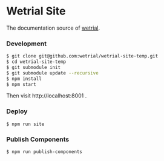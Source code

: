# Wetrial Site

The documentation source of [wetrial](https://github.com/wetrial/wetrial-site-temp).

### Development

```bash
$ git clone git@github.com:wetrial/wetrial-site-temp.git
$ cd wetrial-site-temp
$ git submodule init
$ git submodule update --recursive
$ npm install
$ npm start
```

Then visit http://localhost:8001 .

### Deploy

```
$ npm run site
```

### Publish Components

```
$ npm run publish-components
```
